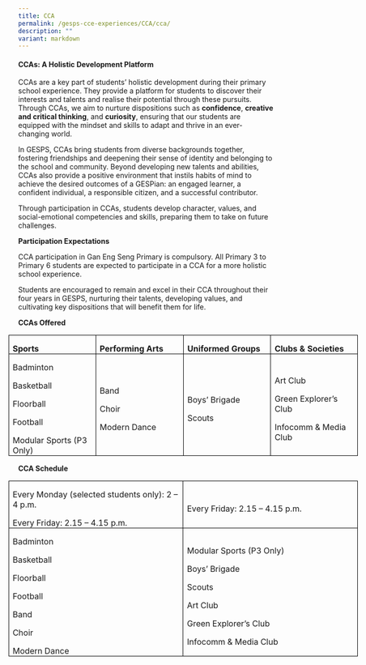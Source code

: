 ```yaml
---
title: CCA
permalink: /gesps-cce-experiences/CCA/cca/
description: ""
variant: markdown
---
```

#### CCAs: A Holistic Development Platform


CCAs are a key part of students’ holistic development during their primary school experience. They provide a platform for students to discover their interests and talents and realise their potential through these pursuits. Through CCAs, we aim to nurture dispositions such as **confidence**, **creative and critical thinking**, and **curiosity**, ensuring that our students are equipped with the mindset and skills to adapt and thrive in an ever-changing world.

In GESPS, CCAs bring students from diverse backgrounds together, fostering friendships and deepening their sense of identity and belonging to the school and community. Beyond developing new talents and abilities, CCAs also provide a positive environment that instils habits of mind to achieve the desired outcomes of a GESPian: an engaged learner, a confident individual, a responsible citizen, and a successful contributor.

Through participation in CCAs, students develop character, values, and social-emotional competencies and skills, preparing them to take on future challenges.

**Participation Expectations**

CCA participation in Gan Eng Seng Primary is compulsory. All Primary 3 to Primary 6 students are expected to participate in a CCA for a more holistic school experience. 

Students are encouraged to remain and excel in their CCA throughout their four years in GESPS, nurturing their talents, developing values, and cultivating key dispositions that will benefit them for life.

**CCAs Offered**

<table style="width:517.45pt;margin-left:-14.45pt;border-collapse:collapse;
 border:none;mso-border-alt:solid windowtext .5pt;mso-yfti-tbllook:1184;
 mso-padding-alt:0cm 5.4pt 0cm 5.4pt" width="690" cellpadding="0" cellspacing="0" border="1" class="MsoTableGrid"><tbody><tr style="mso-yfti-irow:0;mso-yfti-firstrow:yes;height:22.7pt"><td style="width:129.35pt;border:solid windowtext 1.0pt;mso-border-alt:
  solid windowtext .5pt;padding:0cm 5.4pt 0cm 5.4pt;height:22.7pt" width="172"><p style="margin-bottom:0cm;line-height:normal" class="MsoNormal"><b>Sports</b></p></td><td style="width:129.35pt;border:solid windowtext 1.0pt;border-left:
  none;mso-border-left-alt:solid windowtext .5pt;mso-border-alt:solid windowtext .5pt;
  padding:0cm 5.4pt 0cm 5.4pt;height:22.7pt" width="172"><p style="margin-bottom:0cm;line-height:normal" class="MsoNormal"><b>Performing Arts</b></p></td><td style="width:129.35pt;border:solid windowtext 1.0pt;border-left:
  none;mso-border-left-alt:solid windowtext .5pt;mso-border-alt:solid windowtext .5pt;
  padding:0cm 5.4pt 0cm 5.4pt;height:22.7pt" width="172"><p style="margin-bottom:0cm;line-height:normal" class="MsoNormal"><b>Uniformed Groups</b></p></td><td style="width:129.4pt;border:solid windowtext 1.0pt;border-left:
  none;mso-border-left-alt:solid windowtext .5pt;mso-border-alt:solid windowtext .5pt;
  padding:0cm 5.4pt 0cm 5.4pt;height:22.7pt" width="173"><p style="margin-bottom:0cm;line-height:normal" class="MsoNormal"><b>Clubs &amp; Societies</b></p></td></tr><tr style="mso-yfti-irow:1;mso-yfti-lastrow:yes;height:70.85pt"><td style="width:129.35pt;border:solid windowtext 1.0pt;border-top:
  none;mso-border-top-alt:solid windowtext .5pt;mso-border-alt:solid windowtext .5pt;
  padding:0cm 5.4pt 0cm 5.4pt;height:70.85pt" width="172"><p style="margin-bottom:0cm;line-height:normal" class="MsoNormal">Badminton</p><p style="margin-bottom:0cm;line-height:normal" class="MsoNormal">Basketball</p><p style="margin-bottom:0cm;line-height:normal" class="MsoNormal">Floorball</p><p style="margin-bottom:0cm;line-height:normal" class="MsoNormal">Football</p><p style="margin-bottom:0cm;line-height:normal" class="MsoNormal">Modular Sports (P3 Only)</p></td><td style="width:129.35pt;border-top:none;border-left:none;
  border-bottom:solid windowtext 1.0pt;border-right:solid windowtext 1.0pt;
  mso-border-top-alt:solid windowtext .5pt;mso-border-left-alt:solid windowtext .5pt;
  mso-border-alt:solid windowtext .5pt;padding:0cm 5.4pt 0cm 5.4pt;height:70.85pt" width="172"><p style="margin-bottom:0cm;line-height:normal" class="MsoNormal">Band</p><p style="margin-bottom:0cm;line-height:normal" class="MsoNormal">Choir</p><p style="margin-bottom:0cm;line-height:normal" class="MsoNormal">Modern Dance</p></td><td style="width:129.35pt;border-top:none;border-left:none;
  border-bottom:solid windowtext 1.0pt;border-right:solid windowtext 1.0pt;
  mso-border-top-alt:solid windowtext .5pt;mso-border-left-alt:solid windowtext .5pt;
  mso-border-alt:solid windowtext .5pt;padding:0cm 5.4pt 0cm 5.4pt;height:70.85pt" width="172"><p style="margin-bottom:0cm;line-height:normal" class="MsoNormal">Boys’ Brigade</p><p style="margin-bottom:0cm;line-height:normal" class="MsoNormal">Scouts<b></b></p></td><td style="width:129.4pt;border-top:none;border-left:none;
  border-bottom:solid windowtext 1.0pt;border-right:solid windowtext 1.0pt;
  mso-border-top-alt:solid windowtext .5pt;mso-border-left-alt:solid windowtext .5pt;
  mso-border-alt:solid windowtext .5pt;padding:0cm 5.4pt 0cm 5.4pt;height:70.85pt" width="173"><p style="margin-bottom:0cm;line-height:normal" class="MsoNormal">Art Club</p><p style="margin-bottom:0cm;line-height:normal" class="MsoNormal">Green Explorer’s Club</p><p style="margin-bottom:0cm;line-height:normal" class="MsoNormal">Infocomm &amp; Media Club<b></b></p></td></tr></tbody></table>
	
**CCA Schedule**

<table style="width:517.45pt;margin-left:-14.45pt;border-collapse:collapse;
 border:none;mso-border-alt:solid windowtext .5pt;mso-yfti-tbllook:1184;
 mso-padding-alt:0cm 5.4pt 0cm 5.4pt" width="690" cellpadding="0" cellspacing="0" border="1" class="MsoTableGrid"><tbody><tr style="mso-yfti-irow:0;mso-yfti-firstrow:yes;height:22.7pt"><td style="width:258.7pt;border:solid windowtext 1.0pt;mso-border-alt:
  solid windowtext .5pt;padding:0cm 5.4pt 0cm 5.4pt;height:22.7pt" width="345"><p style="margin-bottom:0cm;line-height:normal" class="MsoNormal">Every Monday (selected students only): 2 – 4 p.m.</p><p style="margin-bottom:0cm;line-height:normal" class="MsoNormal">Every Friday: 2.15 – 4.15 p.m.<b></b></p></td><td style="width:258.75pt;border:solid windowtext 1.0pt;border-left:
  none;mso-border-left-alt:solid windowtext .5pt;mso-border-alt:solid windowtext .5pt;
  padding:0cm 5.4pt 0cm 5.4pt;height:22.7pt" width="345"><p style="margin-bottom:0cm;line-height:normal" class="MsoNormal">Every Friday: 2.15 – 4.15 p.m.<b></b></p></td></tr><tr style="mso-yfti-irow:1;mso-yfti-lastrow:yes;height:99.2pt"><td style="width:258.7pt;border:solid windowtext 1.0pt;border-top:
  none;mso-border-top-alt:solid windowtext .5pt;mso-border-alt:solid windowtext .5pt;
  padding:0cm 5.4pt 0cm 5.4pt;height:99.2pt" width="345"><p style="margin-bottom:0cm;line-height:normal" class="MsoNormal">Badminton</p><p style="margin-bottom:0cm;line-height:normal" class="MsoNormal">Basketball</p><p style="margin-bottom:0cm;line-height:normal" class="MsoNormal">Floorball</p><p style="margin-bottom:0cm;line-height:normal" class="MsoNormal">Football</p><p style="margin-bottom:0cm;line-height:normal" class="MsoNormal">Band</p><p style="margin-bottom:0cm;line-height:normal" class="MsoNormal">Choir</p><p style="margin-bottom:0cm;line-height:normal" class="MsoNormal">Modern Dance</p></td><td style="width:258.75pt;border-top:none;border-left:none;
  border-bottom:solid windowtext 1.0pt;border-right:solid windowtext 1.0pt;
  mso-border-top-alt:solid windowtext .5pt;mso-border-left-alt:solid windowtext .5pt;
  mso-border-alt:solid windowtext .5pt;padding:0cm 5.4pt 0cm 5.4pt;height:99.2pt" width="345"><p style="margin-bottom:0cm;line-height:normal" class="MsoNormal">Modular Sports (P3 Only)</p><p style="margin-bottom:0cm;line-height:normal" class="MsoNormal">Boys’ Brigade</p><p style="margin-bottom:0cm;line-height:normal" class="MsoNormal">Scouts</p><p style="margin-bottom:0cm;line-height:normal" class="MsoNormal">Art Club</p><p style="margin-bottom:0cm;line-height:normal" class="MsoNormal">Green Explorer’s Club</p><p style="margin-bottom:0cm;line-height:normal" class="MsoNormal">Infocomm &amp; Media Club<b></b></p></td></tr></tbody></table>

